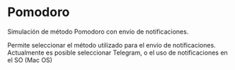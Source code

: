 # Pomodoro

Simulación de método Pomodoro con envío de notificaciones.  

Permite seleccionar el método utilizado para el envío de notificaciones. 
Actualmente es posible seleccionar Telegram, o el uso de notificaciones en el SO (Mac OS)
